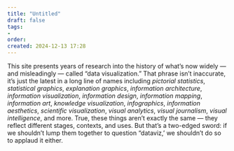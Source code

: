 ```yaml
---
title: "Untitled"
draft: false
tags:
- 
order: 
created: 2024-12-13 17:28
---
```

This site presents years of research into the history of what’s now widely — and misleadingly — called “data visualization.” That phrase isn’t inaccurate, it’s just the latest in a long line of names including *pictorial statistics*, *statistical graphics*, *explanation graphics*, *information architecture*, *information visualization*, *information design*, *information mapping*, *information art*, *knowledge visualization*, *infographics*, *information aesthetics*, *scientific visualization*, *visual analytics*, *visual journalism*, *visual intelligence*, and more. True, these things aren’t exactly the same — they reflect different stages, contexts, and uses. But that’s a two-edged sword: if we shouldn’t lump them together to question “dataviz,’ we shouldn’t do so to applaud it either. 



